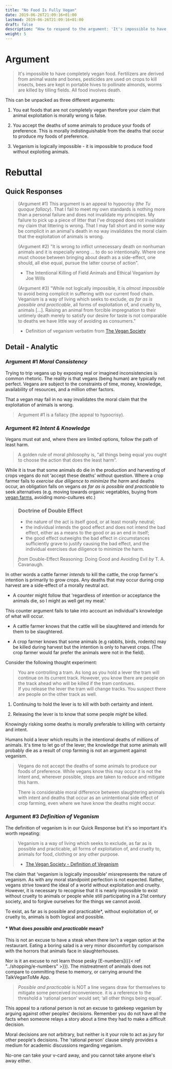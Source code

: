 ```yaml
---
title: "No Food Is Fully Vegan"
date: 2019-06-26T21:09:16+01:00
lastmod: 2019-06-26T21:09:16+01:00
draft: false
description: "How to respond to the argument: 'It's impossible to have completely vegan food. Fertilizers are derived from animal waste and bones, pesticides are used on crops to kill insects, bees are kept in portable hives to pollinate almonds, worms are killed by tilling fields. All food involves death.'"
weight: 5
---
```


# Argument

> It's impossible to have completely vegan food. Fertilizers are derived from animal waste and bones, pesticides are used on crops to kill insects, bees are kept in portable hives to pollinate almonds, worms are killed by tilling fields. All food involves death.

This can be unpacked as three different arguments:

1. You eat foods that are not completely vegan therefore your claim that animal exploitation is morally wrong is false.

2. You accept the deaths of some animals to produce your foods of preference. This is morally indistinguishable from the deaths that occur to produce my foods of preference.

3. Veganism is logically impossible - it is impossible to produce food without exploiting animals. 

# Rebuttal

## Quick Responses

> (Argument #1) This argument is an appeal to hypocrisy (*the Tu quoque fallacy*). That I fail to meet my own standards is nothing more than a personal failure and does not invalidate my principles. My failure to pick up a piece of litter that I've dropped does not invalidate my claim that littering is wrong. That I may fall short and in some way be complicit in an animal's death in no way invalidates the moral claim that the exploitation of animals is wrong.
> 
> (Argument #2) "It is wrong to inflict unnecessary death on nonhuman animals and it is especially wrong ... to do so intentionally. Where one must choose between bringing about death as a side-effect, one should, all else equal, pursue the latter course of action".  
> - The Intentional Killing of Field Animals and Ethical Veganism *by*  Joe Wills
> 
> (Argument #3) "While not logically impossible, it is *almost impossible* to avoid being complicit in suffering with our current food chain. Veganism is a way of living which seeks to exclude, *as far as is possible and practicable*, all forms of exploitation of, and cruelty to, animals [...]. Raising an animal from forcible impregnation to their untimely death merely to satisfy our desire for taste is not comparable to deaths we have little way of avoiding as consumers."  
> - Definition of veganism verbatim from [The Vegan Society](https://www.vegansociety.com/go-vegan/definition-veganism)

## Detail - Analytic

### Argument #1 *Moral Consistency*

Trying to trip vegans up by exposing real or imagined inconsistencies is common rhetoric. The reality is that vegans (being human) are typically not perfect. Vegans are subject to the constraints of time, money, knowledge, availability of resources, and a million other factors. 

That a vegan may fail in no way invalidates the moral claim that the exploitation of animals is wrong.

> Argument #1 is a fallacy (the appeal to hypocrisy).

### Argument #2 *Intent & Knowledge*

Vegans must eat and, where there are limited options, follow the path of least harm.


>A golden rule of moral philosophy is, "all things being equal you ought to choose the action that does the least harm”.

While it is true that some animals do die in the production and harvesting of crops vegans do not ‘accept these deaths’ without question.  Where a crop farmer fails to *exercise due diligence to minimize the harm* and deaths occur, an obligation falls on vegans *as far as is possible and practicable* to seek alternatives (e.g. moving towards organic vegetables, buying from [vegan farms](https://www.viva.org.uk/what-we-do/vegan-farming), avoiding mono-cultures etc.)

> ### Doctrine of Double Effect
> - the nature of the act is itself good, or at least morally neutral;  
> - the individual intends the good effect and does not intend the bad effect, either as a means to the good or as an end in itself;  
> - the good effect outweighs the bad effect in circumstances sufficiently grave to justify causing the bad effect, and the individual exercises due diligence to minimize the harm.  
> 
> *from* Double-Effect Reasoning: Doing Good and Avoiding Evil *by* T. A. Cavanaugh.
 
In other words a cattle farmer *intends* to kill the cattle, the crop farmer's intention is primarily to grow crops. Any deaths that may occur during crop harvest are a side-effect of a morally neutral act. 

- A counter might follow that 'regardless of intention or acceptance the animals die, so I might as well get my meat.'

This counter argument fails to take into account an individual's knowledge of what will occur.

* A cattle farmer knows that the cattle will be slaughtered and intends for them to be slaughtered.

* A crop farmer knows that some animals (e.g rabbits, birds, rodents) may be killed during harvest but the intention is only to harvest crops. (The crop farmer would far prefer the animals were not in the field).
 
Consider the following thought experiment:

> You are controlling a tram. As long as you hold a lever the tram will continue on its current track.  However, you know there are people on the track ahead who will be killed if the tram continues.  
> If you release the lever the tram will change tracks. You suspect there are people on the other track as well.

1. Continuing to hold the lever is to kill with both certainty and intent.

2. Releasing the lever is to know that some people *might* be killed.

Knowingly risking some deaths is morally preferable to killing with certainty and intent.

Humans hold a lever which results in the intentional deaths of millions of animals. It's time to let go of the lever; the knowledge that some animals will probably die as a result of crop farming is not an argument against veganism.

> Vegans do not accept the deaths of some animals to produce our foods of preference. While vegans know this may occur it is not the intent and, wherever possible, steps are taken to reduce and mitigate this harm. 
> 
>  There is considerable moral difference between slaughtering animals with intent and deaths that occur as an unintentional side effect of crop farming, even where we have know the deaths might occur. 


### Argument #3 *Definition of Veganism*

The definition of veganism is in our Quick Response but it's so important it's worth repeating: 

> Veganism is a way of living which seeks to exclude, as far as is possible and practicable, all forms of exploitation of, and cruelty to, animals for food, clothing or any other purpose.  
> - [The Vegan Society - Definition of Veganism](https://www.vegansociety.com/go-vegan/definition-veganism)

The claim that ‘veganism is logically impossible' misrepresents the nature of veganism. As with any moral standpoint perfection is not expected. Rather, vegans strive toward the ideal of a world without exploitation and cruelty. However, it is necessary to recognise that it is nearly impossible to exist without cruelty to animals or people while still participating in a 21st century society, and to forgive ourselves for the things we cannot avoid. 

To exist, as far as is possible and practicable*, without exploitation of, or cruelty to, animals is both logical and possible.

#### * What does *possible and practicable* mean?

This is not an excuse to have a steak when there isn't a vegan option at the restaurant. Eating a boring salad is a very minor discomfort by comparison with the horrors that animals face in slaughterhouses. 

Nor is it an excuse to not learn those pesky [E-numbers]({{< ref "../shopping/e-numbers" >}}). The mistreatment of animals does not compare to committing these to memory, or carrying around the TalkVeganToMe App.



> *Possible and practicable* is NOT a line vegans draw for themselves to mitigate some perceived inconvenience. it is a reference to the threshold a ‘rational person’ would set; ‘all other things being equal’. 

This appeal to a rational person is not an excuse to gatekeep veganism by arguing against other peoples' decisions. Remember you do not have all the facts when someone relays a story about a time they had to make a difficult decision.

Moral decisions are not arbitrary, but neither is it your role to act as jury for other people's decisions. The 'rational person' clause simply provides a medium for academic discussions regarding veganism.

No-one can take your v-card away, and you cannot take anyone else's away either.
